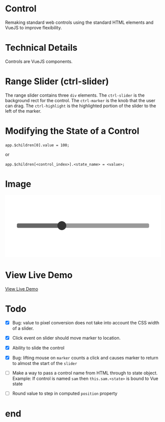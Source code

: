 # Control

Remaking standard web controls using the standard HTML elements and VueJS to improve flexibility.

# Technical Details

Controls are VueJS components.

# Range Slider (ctrl-slider)

The range slider contains three `div` elements. The `ctrl-slider` is the background rect for the control. The `ctrl-marker` is the knob that the user can drag. The `ctrl-highlight` is the highlighted portion of the slider to the left of the marker.

# Modifying the State of a Control

`app.$children[0].value = 100;`

or

`app.$children[<control_index>].<state_name> = <value>;`

# Image

[![](./range-slider.png)](https://regularmemory.blog/Control/)

# View Live Demo

[View Live Demo](https://regularmemory.blog/Control/)

# Todo

- [x] Bug: value to pixel conversion does not take into account the CSS width of a slider.
- [x] Click event on slider should move marker to location.
- [x] Ability to slide the control
- [x] Bug: lifting mouse on `marker` counts a click and causes marker to return to almost the start of the `slider`

- [ ] Make a way to pass a control name from HTML through to state object. Example: If control is named `sam` then `this.sam.<state>` is bound to Vue state

- [ ] Round value to step in computed `position` property


















# end
